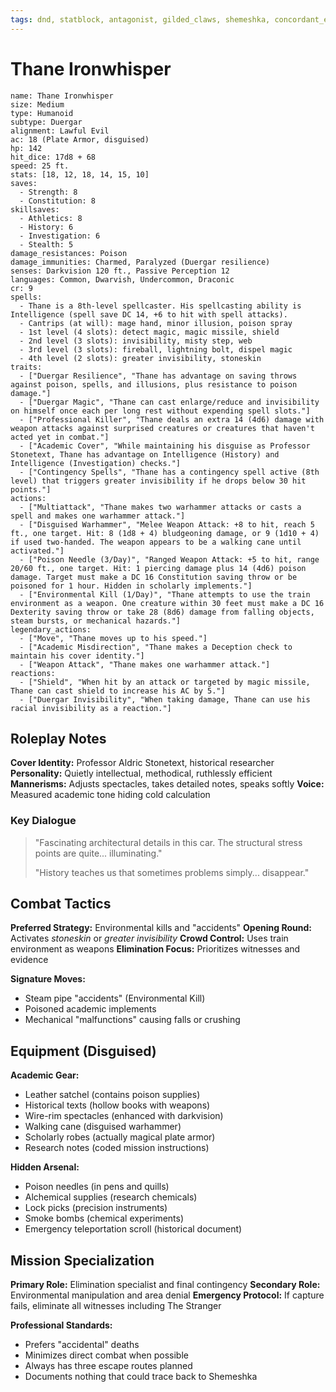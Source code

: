 ```yaml
---
tags: dnd, statblock, antagonist, gilded_claws, shemeshka, concordant_express
---
```


# Thane Ironwhisper

```statblock  
name: Thane Ironwhisper
size: Medium  
type: Humanoid
subtype: Duergar
alignment: Lawful Evil  
ac: 18 (Plate Armor, disguised)  
hp: 142
hit_dice: 17d8 + 68  
speed: 25 ft.  
stats: [18, 12, 18, 14, 15, 10]  
saves:  
  - Strength: 8
  - Constitution: 8
skillsaves:  
  - Athletics: 8
  - History: 6
  - Investigation: 6
  - Stealth: 5
damage_resistances: Poison
damage_immunities: Charmed, Paralyzed (Duergar resilience)
senses: Darkvision 120 ft., Passive Perception 12
languages: Common, Dwarvish, Undercommon, Draconic
cr: 9
spells:  
  - Thane is a 8th-level spellcaster. His spellcasting ability is Intelligence (spell save DC 14, +6 to hit with spell attacks).
  - Cantrips (at will): mage hand, minor illusion, poison spray
  - 1st level (4 slots): detect magic, magic missile, shield
  - 2nd level (3 slots): invisibility, misty step, web
  - 3rd level (3 slots): fireball, lightning bolt, dispel magic
  - 4th level (2 slots): greater invisibility, stoneskin
traits:  
  - ["Duergar Resilience", "Thane has advantage on saving throws against poison, spells, and illusions, plus resistance to poison damage."]
  - ["Duergar Magic", "Thane can cast enlarge/reduce and invisibility on himself once each per long rest without expending spell slots."]
  - ["Professional Killer", "Thane deals an extra 14 (4d6) damage with weapon attacks against surprised creatures or creatures that haven't acted yet in combat."]
  - ["Academic Cover", "While maintaining his disguise as Professor Stonetext, Thane has advantage on Intelligence (History) and Intelligence (Investigation) checks."]
  - ["Contingency Spells", "Thane has a contingency spell active (8th level) that triggers greater invisibility if he drops below 30 hit points."]
actions:  
  - ["Multiattack", "Thane makes two warhammer attacks or casts a spell and makes one warhammer attack."]
  - ["Disguised Warhammer", "Melee Weapon Attack: +8 to hit, reach 5 ft., one target. Hit: 8 (1d8 + 4) bludgeoning damage, or 9 (1d10 + 4) if used two-handed. The weapon appears to be a walking cane until activated."]
  - ["Poison Needle (3/Day)", "Ranged Weapon Attack: +5 to hit, range 20/60 ft., one target. Hit: 1 piercing damage plus 14 (4d6) poison damage. Target must make a DC 16 Constitution saving throw or be poisoned for 1 hour. Hidden in scholarly implements."]
  - ["Environmental Kill (1/Day)", "Thane attempts to use the train environment as a weapon. One creature within 30 feet must make a DC 16 Dexterity saving throw or take 28 (8d6) damage from falling objects, steam bursts, or mechanical hazards."]
legendary_actions:  
  - ["Move", "Thane moves up to his speed."]
  - ["Academic Misdirection", "Thane makes a Deception check to maintain his cover identity."]
  - ["Weapon Attack", "Thane makes one warhammer attack."]
reactions:  
  - ["Shield", "When hit by an attack or targeted by magic missile, Thane can cast shield to increase his AC by 5."]
  - ["Duergar Invisibility", "When taking damage, Thane can use his racial invisibility as a reaction."]
```

## Roleplay Notes

**Cover Identity:** Professor Aldric Stonetext, historical researcher
**Personality:** Quietly intellectual, methodical, ruthlessly efficient
**Mannerisms:** Adjusts spectacles, takes detailed notes, speaks softly
**Voice:** Measured academic tone hiding cold calculation

### Key Dialogue
> "Fascinating architectural details in this car. The structural stress points are quite... illuminating."
>
> "History teaches us that sometimes problems simply... disappear."

## Combat Tactics

**Preferred Strategy:** Environmental kills and "accidents"
**Opening Round:** Activates *stoneskin* or *greater invisibility*
**Crowd Control:** Uses train environment as weapons
**Elimination Focus:** Prioritizes witnesses and evidence

**Signature Moves:**
- Steam pipe "accidents" (Environmental Kill)
- Poisoned academic implements  
- Mechanical "malfunctions" causing falls or crushing

## Equipment (Disguised)

**Academic Gear:**
- Leather satchel (contains poison supplies)
- Historical texts (hollow books with weapons)
- Wire-rim spectacles (enhanced with darkvision)
- Walking cane (disguised warhammer)
- Scholarly robes (actually magical plate armor)
- Research notes (coded mission instructions)

**Hidden Arsenal:**
- Poison needles (in pens and quills)
- Alchemical supplies (research chemicals)
- Lock picks (precision instruments)
- Smoke bombs (chemical experiments)
- Emergency teleportation scroll (historical document)

## Mission Specialization

**Primary Role:** Elimination specialist and final contingency
**Secondary Role:** Environmental manipulation and area denial
**Emergency Protocol:** If capture fails, eliminate all witnesses including The Stranger

**Professional Standards:**
- Prefers "accidental" deaths
- Minimizes direct combat when possible
- Always has three escape routes planned
- Documents nothing that could trace back to Shemeshka